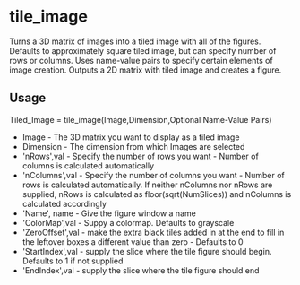 # tile_image

Turns a 3D matrix of images into a tiled image with all of the figures. Defaults to approximately square tiled image, but can specify number of rows or columns. Uses name-value pairs to specify certain elements of image creation. Outputs a 2D matrix with tiled image and creates a figure.

## Usage

Tiled_Image = tile_image(Image,Dimension,Optional Name-Value Pairs)

* Image - The 3D matrix you want to display as a tiled image
* Dimension - The dimension from which Images are selected
* 'nRows',val - Specify the number of rows you want - Number of columns is calculated automatically
* 'nColumns',val - Specify the number of columns you want - Number of rows is calculated automatically. If neither nColumns nor nRows are supplied, nRows is calculated as floor(sqrt(NumSlices)) and nColumns is calculated accordingly
* 'Name', name - Give the figure window a name
* 'ColorMap',val - Suppy a colormap. Defaults to grayscale
* 'ZeroOffset',val - make the extra black tiles added in at the end to fill in the leftover boxes a different value than zero - Defaults to 0
* 'StartIndex',val - supply the slice where the tile figure should begin. Defaults to 1 if not supplied
* 'EndIndex',val - supply the slice where the tile figure should end